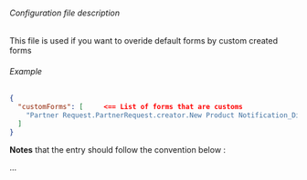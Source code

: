 ###### Configuration file description

This file is used if you want to overide default forms by custom created forms


###### Example
```json
{
  "customForms": [     <== List of forms that are customs
    "Partner Request.PartnerRequest.creator.New Product Notification_Disabled"
  ]
}

```

**Notes** that the entry should follow the convention below :

<applicationName>.<applicationInternalName>.<processType>.<processName>






